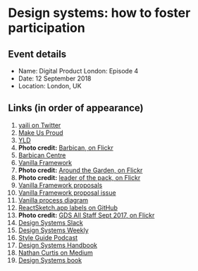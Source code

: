 # Design systems: how to foster participation

## Event details

- Name: Digital Product London: Episode 4
- Date: 12 September 2018
- Location: London, UK

## Links (in order of appearance)

1. [yaili on Twitter](https://twitter.com/yaili)
2. [Make Us Proud](http://www.makeusproud.com/)
2. [YLD](https://yld.io/)
2. **Photo credit:** [Barbican, on Flickr](https://www.flickr.com/photos/37996583811@N01/14973588367/)
2. [Barbican Centre](https://en.wikipedia.org/wiki/Barbican_Centre)
5. [Vanilla Framework](https://vanillaframework.io/)
7. **Photo credit:** [Around the Garden, on Flickr](https://www.flickr.com/photos/chiotsrun/7062663295/)
7. **Photo credit:** [leader of the pack, on Flickr](https://www.flickr.com/photos/29233640@N07/37079306800)
23. [Vanilla Framework proposals](https://github.com/vanilla-framework/vanilla-framework/issues?q=label%3A%22WG%3A+Proposal%22+is%3Aclosed)
24. [Vanilla Framework proposal issue](https://github.com/vanilla-framework/vanilla-framework/issues/1355)
15. [Vanilla process diagram](https://coggle.it/diagram/V0hkiP976OIbGpy8)
15. [ReactSketch.app labels on GitHub](https://github.com/airbnb/react-sketchapp/labels)
15. **Photo credit:** [GDS All Staff Sept 2017, on Flickr](https://www.flickr.com/photos/gdsteam/36759220184/)
26. [Design Systems Slack](https://design-systems.slack.com/)
27. [Design Systems Weekly](http://news.design.systems/)
28. [Style Guide Podcast](http://styleguides.io/podcasts)
31. [Design Systems Handbook](https://www.designbetter.co/design-systems-handbook)
32. [Nathan Curtis on Medium](https://medium.com/@nathanacurtis)
33. [Design Systems book](https://www.smashingmagazine.com/design-systems-book/)
